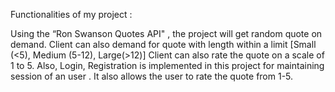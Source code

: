 Functionalities of my project :

Using the “Ron Swanson Quotes API" , the project will get random quote on demand. Client can also demand for quote with length within a limit [Small (<5), Medium (5-12), Large(>12)]
Client can also rate the quote on a scale of 1 to 5.
Also, Login, Registration is implemented in this project for maintaining session of an user .
It also allows the user to rate the quote from 1-5.

